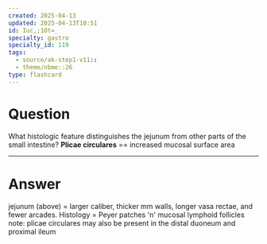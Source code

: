 ```yaml
---
created: 2025-04-13
updated: 2025-04-13T10:51
id: Iuc,;1Ot=_
specialty: gastro
specialty_id: 119
tags:
  - source/ak-step1-v11::
  - theme/nbme::26
type: flashcard
---
```


# Question
What histologic feature distinguishes the jejunum from other parts of the small intestine?   **Plicae circulares** == increased mucosal surface area

---

# Answer
jejunum (above) = larger caliber, thicker mm walls, longer vasa rectae, and fewer arcades. Histology = Peyer patches 'n' mucosal lymphoid follicles   note: plicae circulares may also be present in the distal duoneum and proximal ileum